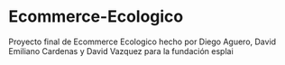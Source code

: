 # Ecommerce-Ecologico
Proyecto final de Ecommerce Ecologico hecho por Diego Aguero, David Emiliano Cardenas y David Vazquez para la fundación esplai
